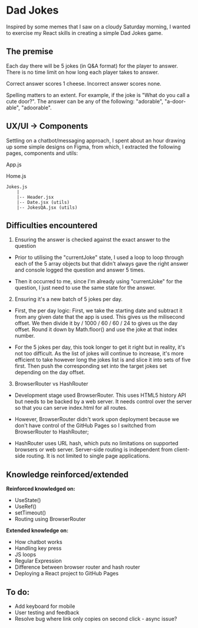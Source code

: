 # Dad Jokes

Inspired by some memes that I saw on a cloudy Saturday morning, I wanted to exercise my React skills in creating a simple Dad Jokes game. 

## The premise

Each day there will be 5 jokes (in Q&A format) for the player to answer. There is no time limit on how long each player takes to answer.

Correct answer scores 1 cheese. Incorrect answer scores none. 

Spelling matters to an extent. For example, if the joke is "What do you call a cute door?". The answer can be any of the following: "adorable", "a-door-able", "adoorable".

## UX/UI -> Components

Settling on a chatbot/messaging approach, I spent about an hour drawing up some simple designs on Figma, from which, I extracted the following pages, components and utils:

App.js

Home.js

```
Jokes.js
    |
    |-- Header.jsx
    |-- Date.jsx (utils)
    |-- JokesQA.jsx (utils)
```

## Difficulties encountered

1. Ensuring the answer is checked against the exact answer to the question

- Prior to utilising the "currentJoke" state, I used a loop to loop through each of the 5 array objects but that didn't always gave the right answer and console logged the question and answer 5 times. 

- Then it occurred to me, since I'm already using "currentJoke" for the question, I just need to use the same state for the answer.  

2. Ensuring it's a new batch of 5 jokes per day. 

- First, the per day logic: First, we take the starting date and subtract it from any given date that the app is used. This gives us the milisecond offset. We then divide it by / 1000 / 60 / 60 / 24 to gives us the day offset. Round it down by Math.floor() and use the joke at that index number. 

- For the 5 jokes per day, this took longer to get it right but in reality, it's not too difficult. As the list of jokes will continue to increase, it's more efficient to take however long the jokes list is and slice it into sets of five first. Then push the corresponding set into the target jokes set depending on the day offset. 

3. BrowserRouter vs HashRouter

- Development stage used BrowserRouter. This uses HTML5 history API but needs to be backed by a web server. It needs control over the server so that you can serve index.html for all routes.

- However, BrowserRouter didn't work upon deployment because we don't have control of the GitHub Pages so I switched from BrowserRouter to HashRouter;

- HashRouter uses URL hash, which puts no limitations on supported browsers or web server. Server-side routing is independent from client-side routing. It is not limited to single page applications.


## Knowledge reinforced/extended

**Reinforced knowledged on:**
- UseState()
- UseRef()
- setTimeout()
- Routing using BrowserRouter

**Extended knowledge on:**
- How chatbot works
- Handling key press
- JS loops
- Regular Expression
- Difference between browser router and hash router
- Deploying a React project to GitHub Pages 

## To do:
- Add keyboard for mobile
- User testing and feedback
- Resolve bug where link only copies on second click - async issue?